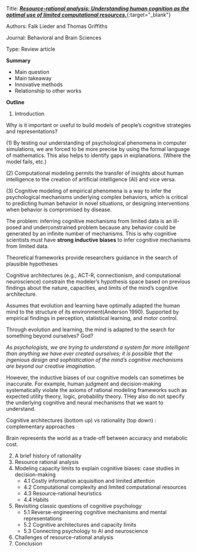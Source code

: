 Title: [_**Resource-rational analysis: Understanding human cognition as the optimal use of limited computational resources.**_](https://cocosci.princeton.edu/papers/lieder_resource.pdf){:target="_blank"}

Authors: Falk Lieder and Thomas Griffiths 

Journal: Behavioral and Brain Sciences

Type: Review article

**Summary**

- Main question
- Main takeaway
- Innovative methods
- Relationship to other works

**Outline**

1. Introduction

Why is it important or useful to build models of people’s cognitive strategies and representations?

(1) By testing our understanding of psychological phenomena in computer simulations, we are forced to be more precise by using the formal language of mathematics. This also helps to identify gaps in explanations. (Where the model fails, etc.)

(2) Computational modeling permits the transfer of insights about human intelligence to the creation of artificial intelligence (AI) and vice versa. 

(3) Cognitive modeling of empirical phenomena is a way to infer the psychological mechanisms underlying complex behaviors, which is critical to predicting human behavior in novel situations, or designing interventions when behavior is compromised by disease. 


The problem: inferring cognitive mechanisms from limited data is an ill-posed and underconstrained problem because any behavior could be generated by an infinite number of mechanisms. This is why cognitive scientists must have **strong inductive biases** to infer cognitive mechanisms from limited data. 

Theoretical frameworks provide researchers guidance in the search of plausible hypotheses 

Cognitive architectures (e.g., ACT-R, connectionism, and computational neuroscience) constrain the modeler’s hypothesis space based on previous findings about the nature, capacities, and limits of the mind’s cognitive architecture.


Assumes that evolution and learning have optimally adapted the human mind to the structure of its environment(Anderson 1990). Supported by empirical findings in perception, statistical learning, and motor control. 

Through evolution and learning, the mind is adapted to the search for something beyond ourselves? God? 

*As psychologists, we are trying to understand a system far more intelligent than anything we have ever created ourselves; it is possible that the ingenious design and sophistication of the mind’s cognitive mechanisms are beyond our creative imagination.*


However, the inductive biases of our cognitive models can sometimes be inaccurate. For example, human judgment and decision-making systematically violate the axioms of rational modeling frameworks such as expected utility theory, logic, probability theory. THey also do not specify the underlying cognitive and neural mechanisms that we want to understand. 

Cognitive architectures (bottom up) vs rationality (top down) : complementary approaches

Brain represents the world as a trade-off between accuracy and metabolic cost.




2. A brief history of rationality
3. Resource rational analysis
4. Modeling capacity limits to explain cognitive biases: case studies in decision-making
	- 4.1 Costly information acquisition and limited attention
	- 4.2 Computational complexity and limited computational resources
	- 4.3 Resource-rational heuristics
	- 4.4 Habits
5. Revisiting classic questions of cognitive psychology	
	- 5.1 Reverse-engineering cognitive mechanisms and mental representations
	- 5.2 Cognitive architectures and capacity limits
	- 5.3 Connecting psychology to AI and neuroscience
6. Challenges of resource-rational analysis
7. Conclusion
